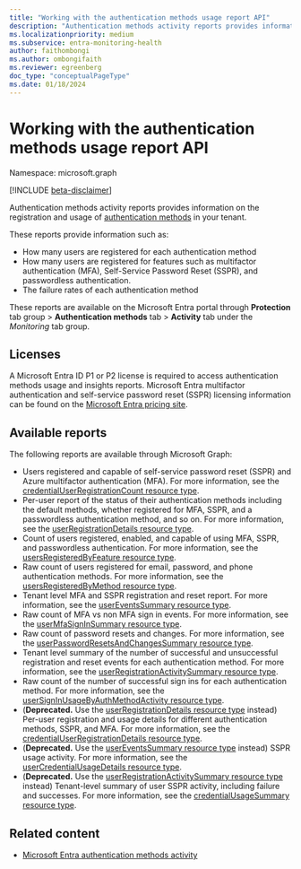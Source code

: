 ```yaml
---
title: "Working with the authentication methods usage report API"
description: "Authentication methods activity reports provides information on the registration and usage of authentication methods in your tenant."
ms.localizationpriority: medium
ms.subservice: entra-monitoring-health
author: faithombongi
ms.author: ombongifaith
ms.reviewer: egreenberg
doc_type: "conceptualPageType"
ms.date: 01/18/2024
---
```


# Working with the authentication methods usage report API

Namespace: microsoft.graph

[!INCLUDE [beta-disclaimer](../../includes/beta-disclaimer.md)]

Authentication methods activity reports provides information on the registration and usage of [authentication methods](../resources/authenticationmethods-overview.md) in your tenant.

These reports provide information such as:

- How many users are registered for each authentication method
- How many users are registered for features such as multifactor authentication (MFA), Self-Service Password Reset (SSPR), and passwordless authentication.
- The failure rates of each authentication method

These reports are available on the Microsoft Entra portal through **Protection** tab group > **Authentication methods** tab > **Activity** tab under the *Monitoring* tab group.

## Licenses

A Microsoft Entra ID P1 or P2 license is required to access authentication methods usage and insights reports. Microsoft Entra multifactor authentication and self-service password reset (SSPR) licensing information can be found on the [Microsoft Entra pricing site](https://www.microsoft.com/security/business/microsoft-entra-pricing).

## Available reports

The following reports are available through Microsoft Graph:
- Users registered and capable of self-service password reset (SSPR) and Azure multifactor authentication (MFA). For more information, see the [credentialUserRegistrationCount resource type](../resources/credentialuserregistrationcount.md).
- Per-user report of the status of their authentication methods including the default methods, whether registered for MFA, SSPR, and a passwordless authentication method, and so on. For more information, see the [userRegistrationDetails resource type](../resources/userRegistrationDetails.md).
- Count of users registered, enabled, and capable of using MFA, SSPR, and passwordless authentication. For more information, see the [usersRegisteredByFeature resource type](../resources/userregistrationfeaturesummary.md).
- Raw count of users registered for email, password, and phone authentication methods. For more information, see the [usersRegisteredByMethod resource type](../resources/userregistrationmethodsummary.md).
- Tenant level MFA and SSPR registration and reset report. For more information, see the [userEventsSummary resource type](../resources/usereventssummary.md).
- Raw count of MFA vs non MFA sign in events. For more information, see the [userMfaSignInSummary resource type](../resources/usermfasigninsummary.md).
- Raw count of password resets and changes. For more information, see the [userPasswordResetsAndChangesSummary resource type](../resources/userpasswordresetsandchangessummary.md).
- Tenant level summary of the number of successful and unsuccessful registration and reset events for each authentication method. For more information, see the [userRegistrationActivitySummary resource type](../resources/userregistrationactivitysummary.md).
- Raw count of the number of successful sign ins for each authentication method. For more information, see the [userSignInUsageByAuthMethodActivity resource type](../resources/usersigninusagebyauthmethodactivity.md).
- (**Deprecated.** Use the [userRegistrationDetails resource type](../resources/userRegistrationDetails.md) instead) Per-user registration and usage details for different authentication methods, SSPR, and MFA. For more information, see the [credentialUserRegistrationDetails resource type](../resources/credentialuserregistrationdetails.md).
-  (**Deprecated.** Use the [userEventsSummary resource type](../resources/usereventssummary.md) instead) SSPR usage activity. For more information, see the [userCredentialUsageDetails resource type](../resources/usercredentialusagedetails.md).
-  (**Deprecated.** Use the [userRegistrationActivitySummary resource type](../resources/userregistrationactivitysummary.md) instead) Tenant-level summary of user SSPR activity, including failure and successes. For more information, see the [credentialUsageSummary resource type](../resources/credentialusagesummary.md).

## Related content

- [Microsoft Entra authentication methods activity](/entra/identity/authentication/howto-authentication-methods-activity)
